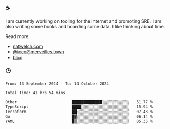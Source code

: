 ### ☕

I am currently working on tooling for the internet and promoting SRE. I am also writing some books and hoarding some data. I like thinking about time. 

Read more:

 - [natwelch.com](https://natwelch.com)
 - [@icco@merveilles.town](https://merveilles.town/@icco)
 - [blog](https://writing.natwelch.com)

### 🕒

<!--START_SECTION:waka-->

```txt
From: 13 September 2024 - To: 13 October 2024

Total Time: 41 hrs 54 mins

Other                        █████████████░░░░░░░░░░░░   51.77 %
TypeScript                   ████░░░░░░░░░░░░░░░░░░░░░   15.94 %
Terraform                    ██░░░░░░░░░░░░░░░░░░░░░░░   07.43 %
Go                           █▓░░░░░░░░░░░░░░░░░░░░░░░   06.14 %
YAML                         █▒░░░░░░░░░░░░░░░░░░░░░░░   05.35 %
```

<!--END_SECTION:waka-->
